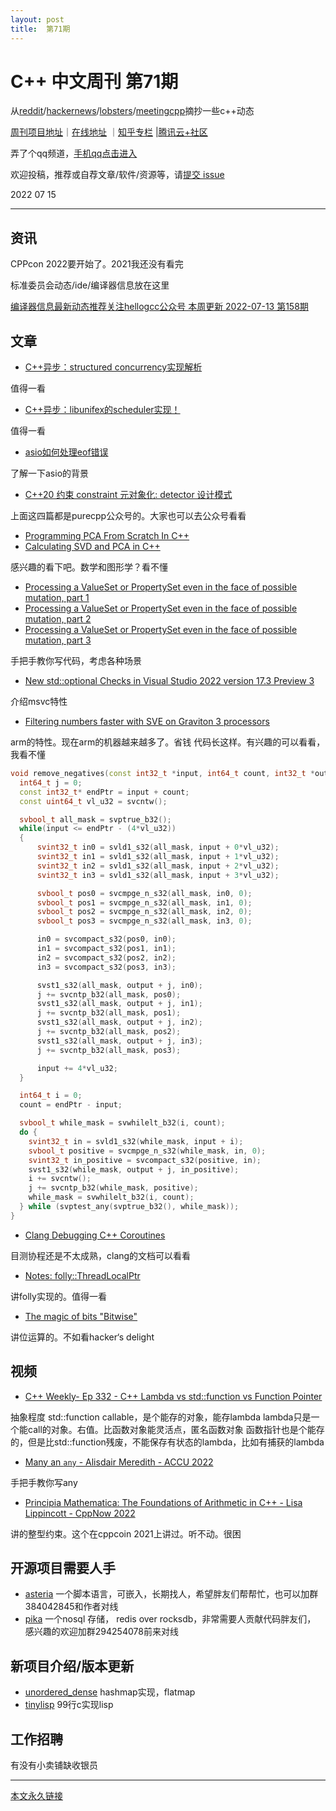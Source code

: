 ```yaml
---
layout: post
title:  第71期
---
```

# C++ 中文周刊 第71期

从[reddit](https://www.reddit.com/r/cpp/)/[hackernews](https://news.ycombinator.com/)/[lobsters](https://lobste.rs/)/[meetingcpp](https://www.meetingcpp.com/blog/blogroll/items/Meeting-Cpp-Blogroll-337.html)摘抄一些c++动态



[周刊项目地址](https://github.com/wanghenshui/cppweeklynews)｜[在线地址](https://wanghenshui.github.io/cppweeklynews/) ｜[知乎专栏](https://www.zhihu.com/column/jieyaren) |[腾讯云+社区](https://cloud.tencent.com/developer/column/92884)

弄了个qq频道，[手机qq点击进入](https://qun.qq.com/qqweb/qunpro/share?_wv=3&_wwv=128&inviteCode=xzjHQ&from=246610&biz=ka)

欢迎投稿，推荐或自荐文章/软件/资源等，请[提交 issue](https://github.com/wanghenshui/cppweeklynews/issues)

2022 07 15

---

## 资讯

CPPcon 2022要开始了。2021我还没有看完

标准委员会动态/ide/编译器信息放在这里

[编译器信息最新动态推荐关注hellogcc公众号 本周更新 2022-07-13 第158期](https://github.com/hellogcc/osdt-weekly/blob/master/weekly-2022/2022-07-13.md)



## 文章

- [C++异步：structured concurrency实现解析](https://mp.weixin.qq.com/s/fnzuqT8LbneAPbxbwLDY1A?st=B8F4E33CCDEFA32C6F860FC741829EE624D8BB31D83729EB9293384F935C31D112052A4A22118CC1A63C259E48B147251E42C68850DA951176F4EA25C45BE31B1C1675C69774A851D10279FB74DC0CC9D764D5664E4DCDA9C1767EC9A0CC90EBE44AC07CDEB486337B892E3DB34C570D9206B9FE7CD3944ED51D022B545928C61D685D017953F795133206644D749152F63AFED373E3B6A8CA69D4906E42A6BE583FDF8F0CB252D4CCEBF01A10126393DCB944C73514758EB5F7C2C19C33D6EB38D3F2AF268A03772CD4A05123ECB70D&vid=1688850557715316&cst=0EDB5F344FBC65DC4293BA2A7AB0F77F1C9E30F8862C9E33A95B78C3A52B29F195A885C03F83B919795489B02B745099&deviceid=7cd8b283-1663-4180-9b21-44ee69551c54&version=4.0.8.90588&platform=mac)

值得一看

- [C++异步：libunifex的scheduler实现！](https://mp.weixin.qq.com/s?__biz=MzIxMzY5MzY4MQ==&mid=2247484519&idx=1&sn=52d6328b6afada62fe85da0eb3e19dc9&)

值得一看

- [asio如何处理eof错误](https://mp.weixin.qq.com/s?__biz=MzIxMzY5MzY4MQ==&mid=2247484517&idx=1&sn=5d7325eeb6d0812ab68c8bb002ebb515&chksm=97b3a1fba0c428ed516c98ac9435e03936060d4e462c30a903e9eecf2893b9f1b4bd21279e71)

了解一下asio的背景

- [C++20 约束 constraint 元对象化: detector 设计模式](https://mp.weixin.qq.com/s?__biz=MzIxMzY5MzY4MQ==&mid=2247484512&idx=1&sn=6d12435bf728b3df9c5b1217d6001c31&)

上面这四篇都是purecpp公众号的。大家也可以去公众号看看

- [Programming PCA From Scratch In C++](https://blog.demofox.org/2022/07/10/programming-pca-from-scratch-in-c/)
- [Calculating SVD and PCA in C++](https://blog.demofox.org/2022/07/12/calculating-svd-and-pca-in-c/)

感兴趣的看下吧。数学和图形学？看不懂

- [Processing a ValueSet or PropertySet even in the face of possible mutation, part 1](https://devblogs.microsoft.com/oldnewthing/20220712-00/?p=106858)
- [Processing a ValueSet or PropertySet even in the face of possible mutation, part 2](https://devblogs.microsoft.com/oldnewthing/20220713-00/?p=106861)
- [Processing a ValueSet or PropertySet even in the face of possible mutation, part 3](https://devblogs.microsoft.com/oldnewthing/20220714-00/?p=106864)

手把手教你写代码，考虑各种场景

- [New std::optional Checks in Visual Studio 2022 version 17.3 Preview 3](https://devblogs.microsoft.com/cppblog/new-stdoptional-checks-in-visual-studio-2022-version-17-3-preview-3/)

介绍msvc特性

- [Filtering numbers faster with SVE on Graviton 3 processors](https://lemire.me/blog/2022/07/14/filtering-numbers-faster-with-sve-on-amazon-graviton-3-processors/)

arm的特性。现在arm的机器越来越多了。省钱
代码长这样。有兴趣的可以看看，我看不懂
```cpp
void remove_negatives(const int32_t *input, int64_t count, int32_t *output) {
  int64_t j = 0;
  const int32_t* endPtr = input + count;
  const uint64_t vl_u32 = svcntw();

  svbool_t all_mask = svptrue_b32();
  while(input <= endPtr - (4*vl_u32))
  {
      svint32_t in0 = svld1_s32(all_mask, input + 0*vl_u32);
      svint32_t in1 = svld1_s32(all_mask, input + 1*vl_u32);
      svint32_t in2 = svld1_s32(all_mask, input + 2*vl_u32);
      svint32_t in3 = svld1_s32(all_mask, input + 3*vl_u32);

      svbool_t pos0 = svcmpge_n_s32(all_mask, in0, 0);
      svbool_t pos1 = svcmpge_n_s32(all_mask, in1, 0);
      svbool_t pos2 = svcmpge_n_s32(all_mask, in2, 0);
      svbool_t pos3 = svcmpge_n_s32(all_mask, in3, 0);

      in0 = svcompact_s32(pos0, in0);
      in1 = svcompact_s32(pos1, in1);
      in2 = svcompact_s32(pos2, in2);
      in3 = svcompact_s32(pos3, in3);

      svst1_s32(all_mask, output + j, in0);
      j += svcntp_b32(all_mask, pos0);
      svst1_s32(all_mask, output + j, in1);
      j += svcntp_b32(all_mask, pos1);
      svst1_s32(all_mask, output + j, in2);
      j += svcntp_b32(all_mask, pos2);
      svst1_s32(all_mask, output + j, in3);
      j += svcntp_b32(all_mask, pos3);

      input += 4*vl_u32;
  }

  int64_t i = 0;
  count = endPtr - input;

  svbool_t while_mask = svwhilelt_b32(i, count);
  do {
    svint32_t in = svld1_s32(while_mask, input + i);
    svbool_t positive = svcmpge_n_s32(while_mask, in, 0);
    svint32_t in_positive = svcompact_s32(positive, in);
    svst1_s32(while_mask, output + j, in_positive);
    i += svcntw();
    j += svcntp_b32(while_mask, positive);
    while_mask = svwhilelt_b32(i, count);
  } while (svptest_any(svptrue_b32(), while_mask));
}
```

- [Clang Debugging C++ Coroutines](https://clang.llvm.org/docs/DebuggingCoroutines.html)

目测协程还是不太成熟，clang的文档可以看看

- [Notes: folly::ThreadLocalPtr ](https://blog.mwish.me/2022/06/12/Notes-folly-ThreadLocalPtr/)


讲folly实现的。值得一看

- [The magic of bits "Bitwise"](https://antonio-cooler.gitbook.io/coolervoid-tavern/the-magic-of-bits-bitwise)

讲位运算的。不如看hacker‘s delight

## 视频

- [C++ Weekly- Ep 332 - C++ Lambda vs std::function vs Function Pointer](https://www.youtube.com/watch?v=aC-aAiS5Wuc)

抽象程度 std::function callable，是个能存的对象，能存lambda
lambda只是一个能call的对象。右值。比函数对象能灵活点，匿名函数对象
函数指针也是个能存的，但是比std::function残废，不能保存有状态的lambda，比如有捕获的lambda

- [Many an `any` - Alisdair Meredith - ACCU 2022](https://www.youtube.com/watch?v=kb0dSbVbJ-s)

手把手教你写any

- [Principia Mathematica: The Foundations of Arithmetic in C++ - Lisa Lippincott - CppNow 2022](https://www.youtube.com/watch?v=2OpcDKzrgtc)

讲的整型约束。这个在cppcoin 2021上讲过。听不动。很困



## 开源项目需要人手

- [asteria](https://github.com/lhmouse/asteria) 一个脚本语言，可嵌入，长期找人，希望胖友们帮帮忙，也可以加群384042845和作者对线
- [pika](https://github.com/OpenAtomFoundation/pika) 一个nosql 存储， redis over rocksdb，非常需要人贡献代码胖友们， 感兴趣的欢迎加群294254078前来对线

## 新项目介绍/版本更新

- [unordered_dense](https://github.com/martinus/unordered_dense) hashmap实现，flatmap
- [tinylisp](https://github.com/Robert-van-Engelen/tinylisp) 99行c实现lisp

## 工作招聘

有没有小卖铺缺收银员

---



[本文永久链接](https://wanghenshui.github.io/cppweeklynews/posts/071.html)
